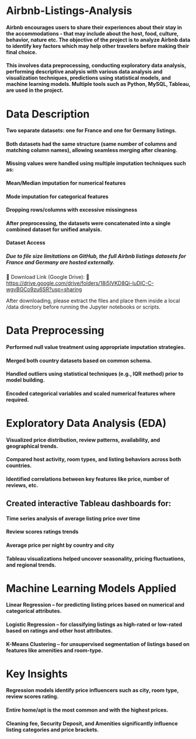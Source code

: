 # Airbnb-Listings-Analysis
####  Airbnb encourages users to share their experiences about their stay in the accommodations - that may include about the host, food, culture, behavior, nature etc. The objective of the project is to analyze Airbnb data to identify key factors which may help other travelers before making their final choice.
#### This involves data preprocessing, conducting exploratory data analysis, performing descriptive analysis with various data analysis and visualization techniques, predictions using statistical models, and machine learning models. Multiple tools such as Python, MySQL, Tableau, are used in the project.
# Data Description
#### Two separate datasets: one for France and one for Germany listings.
#### Both datasets had the same structure (same number of columns and matching column names), allowing seamless merging after cleaning.
#### Missing values were handled using multiple imputation techniques such as:
#### Mean/Median imputation for numerical features
#### Mode imputation for categorical features
#### Dropping rows/columns with excessive missingness
#### After preprocessing, the datasets were concatenated into a single combined dataset for unified analysis.
#### Dataset Access
##### Due to file size limitations on GitHub, the full Airbnb listings datasets for France and Germany are hosted externally.

📁 Download Link (Google Drive):
🔗 https://drive.google.com/drive/folders/18i5lVKD8Qj-IuDlC-C-wgvBGCo9zu6SR?usp=sharing

After downloading, please extract the files and place them inside a local /data directory before running the Jupyter notebooks or scripts.
# Data Preprocessing
#### Performed null value treatment using appropriate imputation strategies.
#### Merged both country datasets based on common schema.
#### Handled outliers using statistical techniques (e.g., IQR method) prior to model building.
#### Encoded categorical variables and scaled numerical features where required.
# Exploratory Data Analysis (EDA)
#### Visualized price distribution, review patterns, availability, and geographical trends.
#### Compared host activity, room types, and listing behaviors across both countries.
#### Identified correlations between key features like price, number of reviews, etc.
## Created interactive Tableau dashboards for:
#### Time series analysis of average listing price over time
#### Review scores ratings trends
#### Average price per night by country and city
#### Tableau visualizations helped uncover seasonality, pricing fluctuations, and regional trends.
# Machine Learning Models Applied
#### Linear Regression – for predicting listing prices based on numerical and categorical attributes.
#### Logistic Regression – for classifying listings as high-rated or low-rated based on ratings and other host attributes.
#### K-Means Clustering – for unsupervised segmentation of listings based on features like amenities and room-type.
# Key Insights
#### Regression models identify price influencers such as city, room type, review scores rating.
#### Entire home/apt is the most common and with the highest prices.
#### Cleaning fee, Security Deposit, and Amenities significantly influence listing categories and price brackets.
